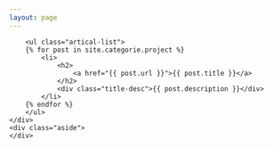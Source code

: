 ```yaml
---
layout: page
---
```


<div class="index-content project">
    <div class="section">
        <div class="cate-bar"><span id="cateBar"></span></div>

        <ul class="artical-list">
        {% for post in site.categorie.project %}
            <li>
                <h2>
                    <a href="{{ post.url }}">{{ post.title }}</a>
                </h2>
                <div class="title-desc">{{ post.description }}</div>
            </li>
        {% endfor %}
        </ul>
    </div>
    <div class="aside">
    </div>
</div>
